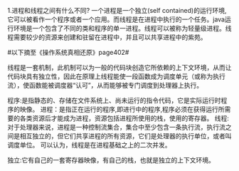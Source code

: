 1.进程和线程之间有什么不同?
一个进程是一个独立(self contained)的运行环境,它可以被看作一个程序或者一个应用。而线程是在进程中执行的一个任务。java运行环境是一个包含了不同的类和程序的单一进程。线程可以被称为轻量级进程。线程需要较少的资源来创建和驻留在进程中，并且可以共享进程中的紫苑。

#以下摘至《操作系统真相还原》page402#

线程是一套机制，此机制可以为一般的代码块创造它所依赖的上下文环境，从而让代码块具有独立性，因此在原理上线程能使一段函数成为调度单元（或称为执行流），使函数能被调度器“认可”，从而能够被专门调度到处理器上执行。


程序:是指静态的、存储在文件系统上、尚未运行的指令代码，它是实际运行时程序的映像。
进程：是指正在运行的程序,即进行中的程序,程序必须在获得运行所需要的各类资源后才能成为进程，资源包括进程所使用的栈，使用的寄存器。
线程:对于处理器来说，进程是一种控制流集合，集合中至少包含一条执行流，执行流之间是相互独立的，但它们共享进程的所有资源，它们是处理器的执行单位，或者叫调度单位。
可以认为，线程是在进程基础之上的二次并发。

独立:它有自己的一套寄存器映像，有自己的栈，也就是独立的上下文环境。